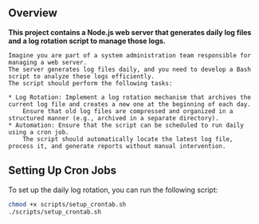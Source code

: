 ## Overview

**This project contains a Node.js web server that generates daily log files and a log rotation script to manage those logs.**

```
Imagine you are part of a system administration team responsible for managing a web server. 
The server generates log files daily, and you need to develop a Bash script to analyze these logs efficiently. 
The script should perform the following tasks:

* Log Rotation: Implement a log rotation mechanism that archives the current log file and creates a new one at the beginning of each day. 
    Ensure that old log files are compressed and organized in a structured manner (e.g., archived in a separate directory).
* Automation: Ensure that the script can be scheduled to run daily using a cron job. 
    The script should automatically locate the latest log file, process it, and generate reports without manual intervention.
```

## Setting Up Cron Jobs

To set up the daily log rotation, you can run the following script:

```bash
chmod +x scripts/setup_crontab.sh
./scripts/setup_crontab.sh
```



